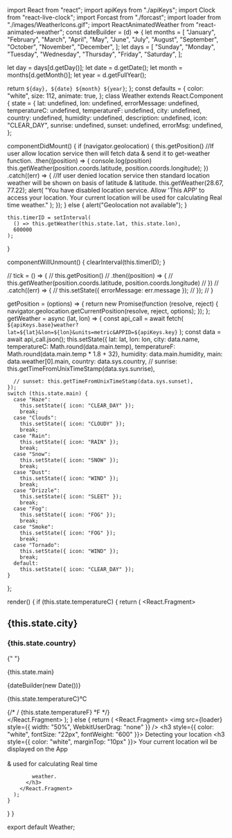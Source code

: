 import React from "react";
import apiKeys from "./apiKeys";
import Clock from "react-live-clock";
import Forcast from "./forcast";
import loader from "./images/WeatherIcons.gif";
import ReactAnimatedWeather from "react-animated-weather";
const dateBuilder = (d) => {
  let months = [
    "January",
    "February",
    "March",
    "April",
    "May",
    "June",
    "July",
    "August",
    "September",
    "October",
    "November",
    "December",
  ];
  let days = [
    "Sunday",
    "Monday",
    "Tuesday",
    "Wednesday",
    "Thursday",
    "Friday",
    "Saturday",
  ];

  let day = days[d.getDay()];
  let date = d.getDate();
  let month = months[d.getMonth()];
  let year = d.getFullYear();

  return `${day}, ${date} ${month} ${year}`;
};
const defaults = {
  color: "white",
  size: 112,
  animate: true,
};
class Weather extends React.Component {
  state = {
    lat: undefined,
    lon: undefined,
    errorMessage: undefined,
    temperatureC: undefined,
    temperatureF: undefined,
    city: undefined,
    country: undefined,
    humidity: undefined,
    description: undefined,
    icon: "CLEAR_DAY",
    sunrise: undefined,
    sunset: undefined,
    errorMsg: undefined,
  };

  componentDidMount() {
    if (navigator.geolocation) {
      this.getPosition()
        //If user allow location service then will fetch data & send it to get-weather function.
        .then((position) => {
          console.log(position)
          this.getWeather(position.coords.latitude, position.coords.longitude);
        })
        .catch((err) => {
          //If user denied location service then standard location weather will be shown on basis of latitude & latitude.
          this.getWeather(28.67, 77.22);
          alert(
            "You have disabled location service. Allow 'This APP' to access your location. Your current location will be used for calculating Real time weather."
          );
        });
    } else {
      alert("Geolocation not available");
    }

    this.timerID = setInterval(
      () => this.getWeather(this.state.lat, this.state.lon),
      600000
    );
  }

  componentWillUnmount() {
    clearInterval(this.timerID);
  }

  // tick = () => {
  //   this.getPosition()
  //   .then((position) => {
  //     this.getWeather(position.coords.latitude, position.coords.longitude)
  //   })
  //   .catch((err) => {
  //     this.setState({ errorMessage: err.message });
  //   });
  // }

  getPosition = (options) => {
    return new Promise(function (resolve, reject) {
      navigator.geolocation.getCurrentPosition(resolve, reject, options);
    });
  };
  getWeather = async (lat, lon) => {
    const api_call = await fetch(
      `${apiKeys.base}weather?lat=${lat}&lon=${lon}&units=metric&APPID=${apiKeys.key}`
    );
    const data = await api_call.json();
    this.setState({
      lat: lat,
      lon: lon,
      city: data.name,
      temperatureC: Math.round(data.main.temp),
      temperatureF: Math.round(data.main.temp * 1.8 + 32),
      humidity: data.main.humidity,
      main: data.weather[0].main,
      country: data.sys.country,
      // sunrise: this.getTimeFromUnixTimeStamp(data.sys.sunrise),

      // sunset: this.getTimeFromUnixTimeStamp(data.sys.sunset),
    });
    switch (this.state.main) {
      case "Haze":
        this.setState({ icon: "CLEAR_DAY" });
        break;
      case "Clouds":
        this.setState({ icon: "CLOUDY" });
        break;
      case "Rain":
        this.setState({ icon: "RAIN" });
        break;
      case "Snow":
        this.setState({ icon: "SNOW" });
        break;
      case "Dust":
        this.setState({ icon: "WIND" });
        break;
      case "Drizzle":
        this.setState({ icon: "SLEET" });
        break;
      case "Fog":
        this.setState({ icon: "FOG" });
        break;
      case "Smoke":
        this.setState({ icon: "FOG" });
        break;
      case "Tornado":
        this.setState({ icon: "WIND" });
        break;
      default:
        this.setState({ icon: "CLEAR_DAY" });
    }
  };

  render() {
    if (this.state.temperatureC) {
      return (
        <React.Fragment>
          <div className="city">
            <div className="title">
              <h2>{this.state.city}</h2>
              <h3>{this.state.country}</h3>
            </div>
            <div className="mb-icon">
              {" "}
              <ReactAnimatedWeather
                icon={this.state.icon}
                color={defaults.color}
                size={defaults.size}
                animate={defaults.animate}
              />
              <p>{this.state.main}</p>
            </div>
            <div className="date-time">
              <div className="dmy">
                <div id="txt"></div>
                <div className="current-time">
                  <Clock format="HH:mm:ss" interval={1000} ticking={true} />
                </div>
                <div className="current-date">{dateBuilder(new Date())}</div>
              </div>
              <div className="temperature">
                <p>
                  {this.state.temperatureC}°<span>C</span>
                </p>
                {/* <span className="slash">/</span>
                {this.state.temperatureF} &deg;F */}
              </div>
            </div>
          </div>
          <Forcast icon={this.state.icon} weather={this.state.main} />
        </React.Fragment>
      );
    } else {
      return (
        <React.Fragment>
          <img src={loader} style={{ width: "50%", WebkitUserDrag: "none" }} />
          <h3 style={{ color: "white", fontSize: "22px", fontWeight: "600" }}>
            Detecting your location
          </h3>
          <h3 style={{ color: "white", marginTop: "10px" }}>
            Your current location wil be displayed on the App <br></br> & used
            for calculating Real time
            
            weather.
          </h3>
        </React.Fragment>
      );
    }
  }
}

export default Weather;
